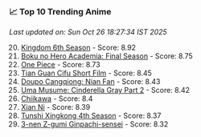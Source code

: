 ### 📈 Top 10 Trending Anime

*Last updated on: Sun Oct 26 18:27:34 IST 2025*

20. [Kingdom 6th Season](https://myanimelist.net/anime/61517) - Score: 8.92
47. [Boku no Hero Academia: Final Season](https://myanimelist.net/anime/60098) - Score: 8.75
55. [One Piece](https://myanimelist.net/anime/21) - Score: 8.73
176. [Tian Guan Cifu Short Film](https://myanimelist.net/anime/60988) - Score: 8.45
187. [Doupo Cangqiong: Nian Fan](https://myanimelist.net/anime/51039) - Score: 8.43
194. [Uma Musume: Cinderella Gray Part 2](https://myanimelist.net/anime/61930) - Score: 8.42
215. [Chiikawa](https://myanimelist.net/anime/50250) - Score: 8.4
221. [Xian Ni](https://myanimelist.net/anime/55809) - Score: 8.39
237. [Tunshi Xingkong 4th Season](https://myanimelist.net/anime/56524) - Score: 8.37
278. [3-nen Z-gumi Ginpachi-sensei](https://myanimelist.net/anime/54757) - Score: 8.32
